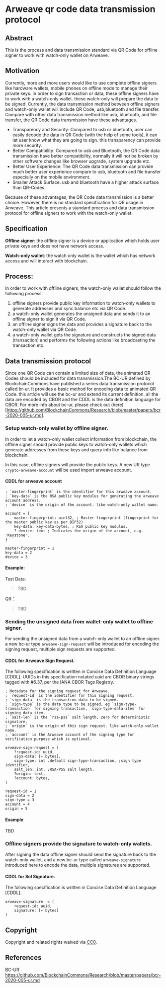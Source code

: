 # Arweave qr code data transmission protocol

## Abstract

This is the process and data transmission standard via QR Code for offline signer to work with watch-only wallet on
Arweave.

## Motivation

Currently, more and more users would like to use complete offline signers like hardware wallets, mobile phones on
offline mode to manage their private keys. In order to sign transaction or data, these offline signers have to work with
a watch-only wallet. these watch-only will prepare the data to be signed.
Currently, the data transmission method between offline signers and watch-only wallet will include QR Code,
usb,bluetooth and file transfer. Compare with other data transmission method like usb, bluetooth, and file transfer, the
QR Code data transmission have these advantages.

- Transparency and Security: Compared to usb or bluetooth, user can easily decode the data in QR Code (with the help of
  some tools), it can let user know what they are going to sign. this transparency can provide more security.
- Better Compatibility: Compared to usb and Bluetooth, the QR Code data transmission have better compatibility, normally
  it will not be broken by other software changes like browser upgrade, system upgrade etc.
- Better User Experience: The QR Code data transmission can provide much better user experience compare to usb,
  bluetooth and file transfer especially on the mobile environment.
- Smaller Attack Surface. usb and bluetooth have a higher attack surface than QR-Codes.

Because of these advantages, the QR Code data transmission is a better choice. However, there is no standard
specification for QR usage in Arweave.
This article presents a standard process and data transmission protocol for offline signers to work with the watch-only
wallet.

## Specification

**Offline signer**: the offline signer is a device or application which holds user private keys and does not have
network access.

**Watch-only wallet**: the watch only wallet is the wallet which has network access and will interact with blockchain.

## Process:

In order to work with offline signers, the watch-only wallet should follow the following process.

1. offline signers provide public key information to watch-only wallets to generate addresses and sync balance etc via
   QR Code.
2. a watch-only wallet generates the unsigned data and sends it to an offline signer to sign it via QR Code.
3. an offline signer signs the data and provides a signature back to the watch-only wallet via QR Code.
4. a watch-only wallet gets the signature and constructs the signed data (transaction) and performs the following
   actions like broadcasting the transaction etc.

## Data transmission protocol

Since one QR Code can contain a limited size of data, the animated QR Codes should be included for data transmission.The
BC-UR defined by BlockchainCommons have published a series data transmission protocol called br-ur. It provides a basic
method for encoding data to animated QR Code. this article will use the bc-ur and extend its current definition. all the
data are encoded by CBOR and the CDDL is the data definition language for CBOR. For more info about bc-ur, please check
out (here)[https://github.com/BlockchainCommons/Research/blob/master/papers/bcr-2020-005-ur.md].

### Setup watch-only wallet by offline signer.

In order to let a watch-only wallet collect information from blockchain, the offline signer should provide public keys
to watch-only wallets which generate addresses from these keys and query info like balance from blockchain.

In this case, offline signers will provide the public keys. A new UR type `crypto-arweave-account` will be used import arweave account.

#### CDDL for arweave account

```
; `master-fingerprint` is the identifier for this arweave account.
; `key-data` is the RSA public key modulus for generating the arweave account address.
; `device` is the origin of the account. like watch-only wallet name.

account = {
    master-fingerprint: uint32, ; Master fingerprint (fingerprint for the master public key as per BIP32)
    key-data: key-data-bytes, ; RSA public key modulus.
    ? device: text ; Indicates the origin of the account, e.g. 'Keystone'.
}

master-fingerprint = 1
key-data = 2
device = 3
```

#### Example:

Test Data:
> TBD

QR：
> TBD

### Sending the unsigned data from wallet-only wallet to offline signer.

For sending the unsigned data from a watch-only wallet to an offline signer. a new bc-ur type `arweave-sign-request` will
be introduced for encoding the signing request, multiple sign requests are supported.

#### CDDL for Arweave Sign Request.

The following specification is written in Concise Data Definition Language [CDDL].
UUIDs in this specification notated uuid are CBOR binary strings tagged with #6.37, per the IANA CBOR Tags Registry.

```
; Metadata for the signing request for Arweave.
; `request-id` is the identifier for this signing request.
; `sign-data` is the transaction data to be signed.
; `sign-type` is the data type to be signed, eg `sign-type-transaction` for signing transaction, `sign-type-data-item` for signing data item. 
; `salt-len` is the `rsa-pss` salt length, zero for deterministic signature.
; `origin` is the origin of this sign request. like watch-only wallet name.
; `account` is the Arweave account of the signing type for verification purpose which is optional.

arweave-sign-request = (
    ?request-id: uuid,
    sign-data: [+ bytes],
    sign-type: int .default sign-type-transaction, ;sign type identifier,
    salt_len: int, ;RSA-PSS salt length.
    ?origin: text,
    ?account: bytes,
)

request-id = 1
sign-data = 2
sign-type = 3
account = 4
origin = 5
```

#### Example

TBD

### Offline signers provide the signature to watch-only wallets.

After signing the data offline signer should send the signature back to the watch-only wallet. and a new bc-ur type
called `arweave-signature` introduced here to encode the data, multiple signatures are supported.

#### CDDL for Sol Signature.

The following specification is written in Concise Data Definition Language [CDDL].

```
arweave-signature  = (
    request-id: uuid,
    signature: [+ bytes]
)
```

## Copyright

Copyright and related rights waived via [CC0](https://creativecommons.org/publicdomain/zero/1.0/).

## References

BC-UR https://github.com/BlockchainCommons/Research/blob/master/papers/bcr-2020-005-ur.md


